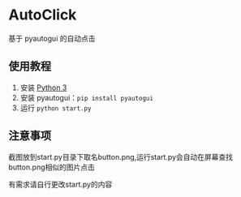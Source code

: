 # AutoClick

基于 pyautogui 的自动点击

## 使用教程

1. 安装 [Python 3](https://www.python.org/downloads/)
2. 安装 pyautogui：`pip install pyautogui`
3. 运行 `python start.py`

## 注意事项

截图放到start.py目录下取名button.png,运行start.py会自动在屏幕查找button.png相似的图片点击

有需求请自行更改start.py的内容
